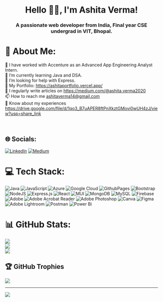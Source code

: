 <h1 align="center">Hello 👩‍💻, I'm Ashita Verma!</h1>
<h3 align="center">A passionate web developer from India, Final year CSE undergrad in VIT, Bhopal.</h3>


# 💫 About Me:
🔭 I have worked with Accenture as an Advanced App Engineering Analyst Intern.<br>🌱 I’m currently learning Java and DSA.<br>🤝 I’m looking for help with Express.<br>📃 My Portfolio: https://ashitaportfolio.vercel.app/<br>📝 I regularly write articles on https://medium.com/@ashita.verma2020<br>📫 How to reach me ashitaverma14@gmail.com<br>📄 Know about my experiences https://drive.google.com/file/d/1qo3_B7uAPER8ftPnXkztGMovi0wUH4zJ/view?usp=share_link<br><br><br>


## 🌐 Socials:
[![LinkedIn](https://img.shields.io/badge/LinkedIn-%230077B5.svg?logo=linkedin&logoColor=white)](https://linkedin.com/in/https://www.linkedin.com/in/ashita-verma-a39817203/) [![Medium](https://img.shields.io/badge/Medium-12100E?logo=medium&logoColor=white)](https://medium.com/@https://medium.com/@ashita.verma2020) 

# 💻 Tech Stack:
![Java](https://img.shields.io/badge/java-%23ED8B00.svg?style=for-the-badge&logo=openjdk&logoColor=white) ![JavaScript](https://img.shields.io/badge/javascript-%23323330.svg?style=for-the-badge&logo=javascript&logoColor=%23F7DF1E) ![Azure](https://img.shields.io/badge/azure-%230072C6.svg?style=for-the-badge&logo=microsoftazure&logoColor=white) ![Google Cloud](https://img.shields.io/badge/GoogleCloud-%234285F4.svg?style=for-the-badge&logo=google-cloud&logoColor=white) ![GithubPages](https://img.shields.io/badge/github%20pages-121013?style=for-the-badge&logo=github&logoColor=white) ![Bootstrap](https://img.shields.io/badge/bootstrap-%238511FA.svg?style=for-the-badge&logo=bootstrap&logoColor=white) ![NodeJS](https://img.shields.io/badge/node.js-6DA55F?style=for-the-badge&logo=node.js&logoColor=white) ![Express.js](https://img.shields.io/badge/express.js-%23404d59.svg?style=for-the-badge&logo=express&logoColor=%2361DAFB) ![React](https://img.shields.io/badge/react-%2320232a.svg?style=for-the-badge&logo=react&logoColor=%2361DAFB) ![MUI](https://img.shields.io/badge/MUI-%230081CB.svg?style=for-the-badge&logo=mui&logoColor=white) ![MongoDB](https://img.shields.io/badge/MongoDB-%234ea94b.svg?style=for-the-badge&logo=mongodb&logoColor=white) ![MySQL](https://img.shields.io/badge/mysql-4479A1.svg?style=for-the-badge&logo=mysql&logoColor=white) ![Firebase](https://img.shields.io/badge/firebase-a08021?style=for-the-badge&logo=firebase&logoColor=ffcd34) ![Adobe](https://img.shields.io/badge/adobe-%23FF0000.svg?style=for-the-badge&logo=adobe&logoColor=white) ![Adobe Acrobat Reader](https://img.shields.io/badge/Adobe%20Acrobat%20Reader-EC1C24.svg?style=for-the-badge&logo=Adobe%20Acrobat%20Reader&logoColor=white) ![Adobe Photoshop](https://img.shields.io/badge/adobe%20photoshop-%2331A8FF.svg?style=for-the-badge&logo=adobe%20photoshop&logoColor=white) ![Canva](https://img.shields.io/badge/Canva-%2300C4CC.svg?style=for-the-badge&logo=Canva&logoColor=white) ![Figma](https://img.shields.io/badge/figma-%23F24E1E.svg?style=for-the-badge&logo=figma&logoColor=white) ![Adobe Lightroom](https://img.shields.io/badge/Adobe%20Lightroom-31A8FF.svg?style=for-the-badge&logo=Adobe%20Lightroom&logoColor=white) ![Postman](https://img.shields.io/badge/Postman-FF6C37?style=for-the-badge&logo=postman&logoColor=white) ![Power Bi](https://img.shields.io/badge/power_bi-F2C811?style=for-the-badge&logo=powerbi&logoColor=black)
# 📊 GitHub Stats:
![](https://github-readme-stats.vercel.app/api?username=ashitaverma07&theme=dark&hide_border=false&include_all_commits=true&count_private=false)<br/>
![](https://github-readme-streak-stats.herokuapp.com/?user=ashitaverma07&theme=dark&hide_border=false)<br/>
![](https://github-readme-stats.vercel.app/api/top-langs/?username=ashitaverma07&theme=dark&hide_border=false&include_all_commits=true&count_private=false&layout=compact)

## 🏆 GitHub Trophies
![](https://github-profile-trophy.vercel.app/?username=ashitaverma07&theme=radical&no-frame=false&no-bg=true&margin-w=4)

---
[![](https://visitcount.itsvg.in/api?id=ashitaverma07&icon=0&color=0)](https://visitcount.itsvg.in)

<!-- Proudly created with GPRM ( https://gprm.itsvg.in ) -->

